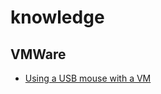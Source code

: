 # knowledge


## VMWare
- [Using a USB mouse with a VM](http://forum.yubico.com/viewtopic.php?t=1774&p=6987)
